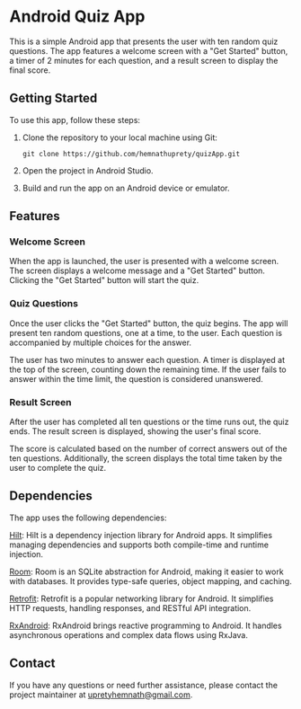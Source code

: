 # Android Quiz App
This is a simple Android app that presents the user with ten random quiz questions. The app features a welcome screen with a "Get Started" button, a timer of 2 minutes for each question, and a result screen to display the final score.

## Getting Started
To use this app, follow these steps:

1. Clone the repository to your local machine using Git: <pre> ``` git clone https://github.com/hemnathuprety/quizApp.git ``` </pre>

2. Open the project in Android Studio.

3. Build and run the app on an Android device or emulator.

## Features
### Welcome Screen
When the app is launched, the user is presented with a welcome screen. The screen displays a welcome message and a "Get Started" button. Clicking the "Get Started" button will start the quiz.

### Quiz Questions
Once the user clicks the "Get Started" button, the quiz begins. The app will present ten random questions, one at a time, to the user. Each question is accompanied by multiple choices for the answer.

The user has two minutes to answer each question. A timer is displayed at the top of the screen, counting down the remaining time. If the user fails to answer within the time limit, the question is considered unanswered.

### Result Screen
After the user has completed all ten questions or the time runs out, the quiz ends. The result screen is displayed, showing the user's final score.

The score is calculated based on the number of correct answers out of the ten questions. Additionally, the screen displays the total time taken by the user to complete the quiz.

## Dependencies
The app uses the following dependencies:

[Hilt](https://dagger.dev/hilt/): Hilt is a dependency injection library for Android apps. It simplifies managing dependencies and supports both compile-time and runtime injection.

[Room](https://developer.android.com/training/data-storage/room): Room is an SQLite abstraction for Android, making it easier to work with databases. It provides type-safe queries, object mapping, and caching.

[Retrofit](https://square.github.io/retrofit/): Retrofit is a popular networking library for Android. It simplifies HTTP requests, handling responses, and RESTful API integration.

[RxAndroid](https://github.com/ReactiveX/RxAndroid): RxAndroid brings reactive programming to Android. It handles asynchronous operations and complex data flows using RxJava.

## Contact
If you have any questions or need further assistance, please contact the project maintainer at upretyhemnath@gmail.com.
